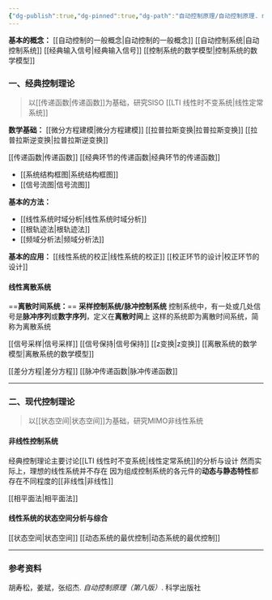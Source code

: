 ```yaml
---
{"dg-publish":true,"dg-pinned":true,"dg-path":"自动控制原理/自动控制原理. md","permalink":"/自动控制原理/自动控制原理/","pinned":true,"dgPassFrontmatter":true,"noteIcon":"","created":"2024-05-21T15:20:28.656+08:00","updated":"2024-07-20T11:33:33.102+08:00"}
---
```



**基本的概念：**
[[自动控制的一般概念\|自动控制的一般概念]]
[[自动控制系统\|自动控制系统]]
[[经典输入信号\|经典输入信号]]
[[控制系统的数学模型\|控制系统的数学模型]]
### 一、经典控制理论
>以[[传递函数\|传递函数]]为基础，研究SISO [[LTI 线性时不变系统\|线性定常系统]]

**数学基础：**
[[微分方程建模\|微分方程建模]]
[[拉普拉斯变换\|拉普拉斯变换]]
[[拉普拉斯逆变换\|拉普拉斯逆变换]]

[[传递函数\|传递函数]]
[[经典环节的传递函数\|经典环节的传递函数]]
-  [[系统结构框图\|系统结构框图]]
-  [[信号流图\|信号流图]]


**基本的方法：**
-  [[线性系统时域分析\|线性系统时域分析]]
-  [[根轨迹法\|根轨迹法]]
-  [[频域分析法\|频域分析法]]


**基本的应用：**
[[线性系统的校正\|线性系统的校正]]
[[校正环节的设计\|校正环节的设计]]

#### 线性离散系统
==**离散时间系统：**==
**采样控制系统/脉冲控制系统**
控制系统中，有一处或几处信号是**脉冲序列**或**数字序列**，定义在**离散时间**上
这样的系统即为离散时间系统，简称为离散系统

[[信号采样\|信号采样]]
[[信号保持\|信号保持]]
[[z变换\|z变换]]
[[离散系统的数学模型\|离散系统的数学模型]]

[[差分方程\|差分方程]]
[[脉冲传递函数\|脉冲传递函数]]

***
### 二、现代控制理论

>以[[状态空间\|状态空间]]为基础，研究MIMO非线性系统

#### 非线性控制系统
经典控制理论主要讨论[[LTI 线性时不变系统\|线性定常系统]]的分析与设计
然而实际上，理想的线性系统并不存在
因为组成控制系统的各元件的**动态与静态特性**都存在不同程度的[[非线性\|非线性]]

[[相平面法\|相平面法]]


#### 线性系统的状态空间分析与综合
[[状态空间\|状态空间]]
[[动态系统的最优控制\|动态系统的最优控制]]



***
### 参考资料
胡寿松，姜斌，张绍杰. *自动控制原理（第八版）*. 科学出版社




